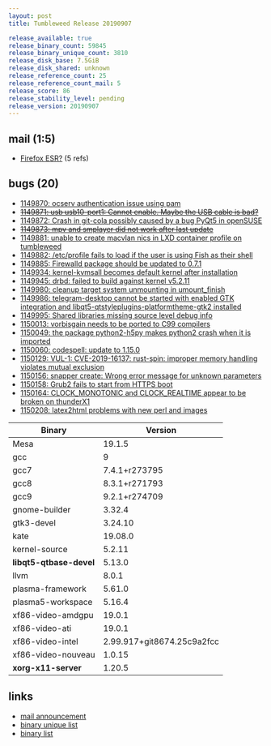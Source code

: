 ```yaml
---
layout: post
title: Tumbleweed Release 20190907

release_available: true
release_binary_count: 59845
release_binary_unique_count: 3810
release_disk_base: 7.5GiB
release_disk_shared: unknown
release_reference_count: 25
release_reference_count_mail: 5
release_score: 86
release_stability_level: pending
release_version: 20190907
---
```


## mail (1:5)

- [Firefox ESR?](https://lists.opensuse.org/opensuse-factory/2019-09/msg00097.html) (5 refs)

## bugs (20)

<!--more-->

- [1149870: ocserv authentication issue using pam](https://bugzilla.opensuse.org/show_bug.cgi?id=1149870)
- ~~[1149871: usb usb10-port1: Cannot enable. Maybe the USB cable is bad?](https://bugzilla.opensuse.org/show_bug.cgi?id=1149871)~~
- [1149872: Crash in git-cola possibly caused by a bug PyQt5 in openSUSE](https://bugzilla.opensuse.org/show_bug.cgi?id=1149872)
- ~~[1149873: mpv and smplayer did not work after last update](https://bugzilla.opensuse.org/show_bug.cgi?id=1149873)~~
- [1149881: unable to create macvlan nics in LXD container profile on tumbleweed](https://bugzilla.opensuse.org/show_bug.cgi?id=1149881)
- [1149882: /etc/profile fails to load if the user is using Fish as their shell](https://bugzilla.opensuse.org/show_bug.cgi?id=1149882)
- [1149885: Firewalld package should be updated to 0.7.1](https://bugzilla.opensuse.org/show_bug.cgi?id=1149885)
- [1149934: kernel-kvmsall becomes default kernel after installation](https://bugzilla.opensuse.org/show_bug.cgi?id=1149934)
- [1149945: drbd: failed to build against kernel v5.2.11](https://bugzilla.opensuse.org/show_bug.cgi?id=1149945)
- [1149980: cleanup target system unmounting in umount_finish](https://bugzilla.opensuse.org/show_bug.cgi?id=1149980)
- [1149986: telegram-desktop cannot be started with enabled GTK integration and libqt5-qtstyleplugins-platformtheme-gtk2 installed](https://bugzilla.opensuse.org/show_bug.cgi?id=1149986)
- [1149995: Shared libraries missing source level debug info](https://bugzilla.opensuse.org/show_bug.cgi?id=1149995)
- [1150013: vorbisgain needs to be ported to C99 compilers](https://bugzilla.opensuse.org/show_bug.cgi?id=1150013)
- [1150049: the package python2-h5py makes python2 crash when it is imported](https://bugzilla.opensuse.org/show_bug.cgi?id=1150049)
- [1150060: codespell: update to 1.15.0](https://bugzilla.opensuse.org/show_bug.cgi?id=1150060)
- [1150129: VUL-1: CVE-2019-16137: rust-spin: improper memory handling violates mutual exclusion](https://bugzilla.opensuse.org/show_bug.cgi?id=1150129)
- [1150156: snapper create: Wrong error message for unknown parameters](https://bugzilla.opensuse.org/show_bug.cgi?id=1150156)
- [1150158: Grub2 fails to start from HTTPS boot](https://bugzilla.opensuse.org/show_bug.cgi?id=1150158)
- [1150164: CLOCK_MONOTONIC and CLOCK_REALTIME appear to be broken on thunderX1](https://bugzilla.opensuse.org/show_bug.cgi?id=1150164)
- [1150208: latex2html problems with new perl and images](https://bugzilla.opensuse.org/show_bug.cgi?id=1150208)

Binary | Version
--- | ---
Mesa | 19.1.5
gcc | 9
gcc7 | 7.4.1+r273795
gcc8 | 8.3.1+r271793
gcc9 | 9.2.1+r274709
gnome-builder | 3.32.4
gtk3-devel | 3.24.10
kate | 19.08.0
kernel-source | 5.2.11
**libqt5-qtbase-devel** | 5.13.0
llvm | 8.0.1
plasma-framework | 5.61.0
plasma5-workspace | 5.16.4
xf86-video-amdgpu | 19.0.1
xf86-video-ati | 19.0.1
xf86-video-intel | 2.99.917+git8674.25c9a2fcc
xf86-video-nouveau | 1.0.15
**xorg-x11-server** | 1.20.5

## links

- [mail announcement](https://lists.opensuse.org/opensuse-factory/2019-09/msg00096.html)
- [binary unique list](http://download.opensuse.org/history/20190907/rpm.unique.list)
- [binary list](http://download.opensuse.org/history/20190907/rpm.list)
